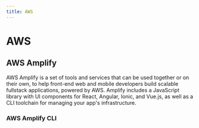 ```yaml
---
title: AWS
---
```


# AWS

## AWS Amplify

AWS Amplify is a set of tools and services that can be used together or on their own, to help front-end web and mobile developers build scalable fullstack applications, powered by AWS. Amplify includes a JavaScript library with UI components for React, Angular, Ionic, and Vue.js, as well as a CLI toolchain for managing your app's infrastructure.

### AWS Amplify CLI
